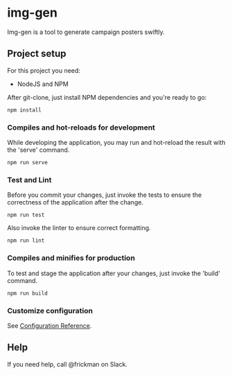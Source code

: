 # img-gen

Img-gen is a tool to generate campaign posters swiftly. 

## Project setup

For this project you need:

* NodeJS and NPM

After git-clone, just install NPM dependencies and you're ready to go:

```
npm install
```

### Compiles and hot-reloads for development

While developing the application, you may run and hot-reload the result with the 'serve' command.

```
npm run serve
```

### Test and Lint

Before you commit your changes, just invoke the tests to ensure the correctness of the application after the change.

```
npm run test
```

Also invoke the linter to ensure correct formatting.

```
npm run lint
```

### Compiles and minifies for production

To test and stage the application after your changes, just invoke the 'build' command. 

```
npm run build
```

### Customize configuration
See [Configuration Reference](https://cli.vuejs.org/config/).

## Help
If you need help, call @frickman on Slack.
